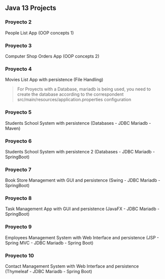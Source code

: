 
## Java 13 Projects

### Proyecto 2

People List App 
(OOP concepts 1)

### Proyecto 3

Computer Shop Orders App 
(OOP concepts 2)

### Proyecto 4

Movies List App with persistence 
(File Handling)

> For Proyects with a Database, mariadb is being used, you need to create the database according to the correspondent src/main/resources/application.properties configuration  

### Proyecto 5

Students School System with persistence 
(Databases - JDBC Mariadb - Maven)

### Proyecto 6

Students School System with persistence 2 
(Databases - JDBC Mariadb - SpringBoot)

### Proyecto 7

Book Store Management with GUI and persistence 
(Swing - JDBC Mariadb - SpringBoot)

### Proyecto 8

Task Management App with GUI and persistence 
(JavaFX - JDBC Mariadb - SpringBoot)

### Proyecto 9

Employees Management System with Web Interface and persistence 
(JSP - Spring MVC - JDBC Mariadb - Spring Boot)

### Proyecto 10

Contact Management System with Web Interface and persistence 
(Thymeleaf - JDBC Mariadb - Spring Boot)
